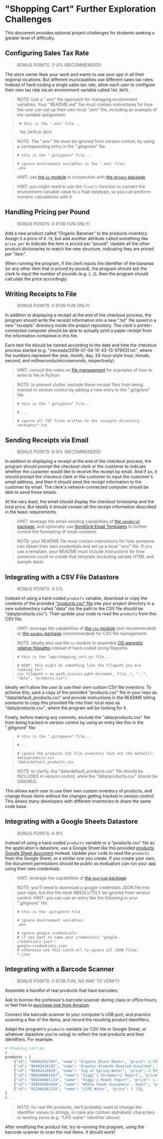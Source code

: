 # "Shopping Cart" Further Exploration Challenges

This document provides optional project challenges for students seeking a greater level of difficulty. 
 
## Configuring Sales Tax Rate

> BONUS POINTS: 3-4% (RECOMMENDED)

The store owner likes your work and wants to use your app in all their regional locations. But different municipalities use different sales tax rates. Instead of hard-coding a single sales tax rate, allow each user to configure their own tax rate via an environment variable called `TAX_RATE`.

> NOTE: Use a ".env" file approach for managing environment variables. Your "README.md" file must contain instructions for how the user can set up their own local ".env" file, including an example of the variable assignment:
> 
>      # this is the ".env" file...
>      
>      TAX_RATE=0.0875

> NOTE: The ".env" file must be ignored from version control, by using a corresponding entry in the ".gitignore" file. 
>
>     # this is the ".gitignore" file...
>    
>     # ignore environment variables in the ".env" file:
>     .env
    

> HINT: use [the `os` module](/notes/python/modules/os.md) in conjunction with [the `dotenv` package](/notes/python/packages/dotenv.md)

> HINT: you might need to use the `float()` function to convert the environment variable value to a float datatype, so you can perform numeric calculations with it



## Handling Pricing per Pound

> BONUS POINTS: 0 (FOR FUN ONLY)

Add a new product called "Organic Bananas" to the products inventory. Assign it a price of `0.79`, but add another attribute called something like `price_per` to indicate the item is priced per "pound". Update all the other product dictionaries to match the new structure, indicating they are priced per "item".

When running the program, if the clerk inputs the identifier of the bananas (or any other item that is priced by pound), the program should ask the clerk to input the number of pounds (e.g. `2.2`), then the program should calculate the price accordingly.

## Writing Receipts to File

> BONUS POINTS: 0 (FOR FUN ONLY)

In addition to displaying a receipt at the end of the checkout process, the program should write the receipt information into a new ".txt" file saved in a new "receipts" directory inside the project repository. The clerk's printer-connected computer should be able to actually print a paper receipt from the information contained in this file.

Each text file should be named according to the date and time the checkout process started (e.g. "/receipts/2019-07-04-15-43-13-579531.txt", where the numbers represent the year, month, day, 24-hour-style hour, minute, second, and milliseconds/microseconds, respectively).

> HINT: consult the notes on [file management](/notes/python/file-management.md) for examples of how to write to file in Python

> NOTE: to prevent clutter, exclude these receipt files from being tracked in version control by adding a new entry to the ".gitignore" file:
>
>     # this is the ".gitignore" file...
>
>     # ...
>     
>     # ignore all TXT files written to the receipts directory:
>     receipts/*.txt
>

## Sending Receipts via Email

> BONUS POINTS: 6-8% (RECOMMENDED)

In addition to displaying a receipt at the end of the checkout process, the program should prompt the checkout clerk or the customer to indicate whether the customer would like to receive the receipt by email. And if so, it should prompt the checkout clerk or the customer to input the customer's email address, and then it should send the receipt information to the customer by email. The clerk's network-connected computer should be able to send these emails.

At the very least, the email should display the checkout timestamp and the total price. But ideally it should contain all the receipt information described in the basic requirements.

> HINT: leverage the email-sending capabilities of [the `sendgrid` package](/notes/python/packages/sendgrid.md), and optionally use [SendGrid Email Templates](/notes/python/packages/sendgrid.md#email-templates) to further control the formatting of email contents.

> NOTE: your README file must contain instructions for how someone can obtain their own credentials and set up a local ".env" file. If you use a template, your README must include instructions for how someone could re-create that template (including sample HTML and sample data).


## Integrating with a CSV File Datastore

> BONUS POINTS: 3-5%

Instead of using a hard-coded `products` variable, download or copy the contents of the provided ["products.csv" file](https://raw.githubusercontent.com/prof-rossetti/intro-to-python/master/data/products.csv) into your project directory in a new subdirectory called "data" (so the path to the CSV file should be "data/products.csv"). Then update your code to read the `products` from this CSV file.

> HINT: leverage the capabilities of [the `csv` module](/notes/python/modules/csv.md) (not recommended) or [the `pandas` package](/notes/python/packages/pandas.md) (recommended) for CSV file management.

> NOTE: ideally also use the `os` module to assemble [OS-agnostic relative filepaths](https://github.com/prof-rossetti/intro-to-python/blob/main/notes/python/modules/os.md#constructing-filepaths) instead of hard-coded string filepaths:
>
>     # this is the "app/shopping_cart.py file...
>     
>     # HINT: this might be something like the filepath you are looking for!
>     csv_filepath = os.path.join(os.path.dirname(__file__), "..", "data", "products.csv")
>     

Ideally we'll allow the user to use their own custom CSV file inventory. To acheive this, save a copy of the provided "products.csv" file in your repo as "data/default_products.csv" and provide instructions in the README telling someone to copy this provided file into their local repo as "data/products.csv", where the program will be looking for it. 


Finally, before making any commits, exclude the "data/products.csv" file from being tracked in version control by using an entry like this in the ".gitignore" file:
>
>     # this is the ".gitignore" file...
>
>     # ...
>
>     # ignore the products CSV file inventory (but not the default):
>     data/products.csv
>     !data/default_products.csv
>
> NOTE: to clarify, the "data/default_products.csv" file should be INCLUDED in version control, while the "data/products.csv" should be IGNORED. 

This allows each user to use their own custom inventory of products, and change those items without the changes getting tracked in version control. This allows many developers with different inventories to share the same code base.



## Integrating with a Google Sheets Datastore

> BONUS POINTS: 6-8%

Instead of using a hard-coded `products` variable or a "products.csv" file as the application's datastore, use a Google Sheet like this provided [products Google Sheet document](https://docs.google.com/spreadsheets/d/1ItN7Cc2Yn4K90cMIsxi2P045Gzw0y2JHB_EkV4mXXpI/edit#gid=1014123801) instead. Update your code to read the `products` from this Google Sheet, or a similar one you create. If you create your own, the document permissions should be public so evaluators can run your app using their own credentials.

> HINT: leverage the capabilities of [the `gspread` package](/notes/python/packages/gspread.md).

> NOTE: you'll need to download a google credentials JSON file into your repo, but this file must ABSOLUTELY be ignored from version control. HINT: you can use an entry like the following in your ".gitignore" file:
> 
>     # this is the .gitignore file
>
>     # ignore environment variables:
>     .env
>     
>     # ignore google credentials:
>     # if you want to name your credentials "google-credentials.json":
>     google-credentials.json 
>     # otherwise use this catch-all to ignore all JSON files:
>     *.json   


## Integrating with a Barcode Scanner

> BONUS POINTS: 0 (FOR FUN, NO WAY TO VERIFY)

Assemble a handful of real products that have barcodes.

Ask to borrow the professor's barcode scanner during class or office hours, or feel free to [purchase one from Amazon](https://www.amazon.com/UNIDEEPLY-Barcode-Scanner-Handheld-Scanning/dp/B07GYLKX4J/ref=sr_1_1_sspa).

Connect the barcode scanner to your computer's USB port, and practice scanning a few of the items, and record the resulting product identifiers.

Adapt the program's `products` variable (or CSV file or Google Sheet, or whatever datastore you're using) to reflect the real products and their identifiers. For example:

```py
# shopping_cart.py
# ...
products = [
    {"id": "99482452704", "name": "Organic Black Beans", "price": 0.99},
    {"id": "99482434182", "name": "Organic Almonds Roasted Unsalted", "price": 7.33},
    {"id": "99482418939", "name": "Jug of Spring Water", "price": 0.99},
    {"id": "898248001107", "name": "Siggi's Strawberry Yogurt", "price": 1.45},
    {"id": "898248001114", "name": "Siggi's Peach Yogurt", "price": 1.45},
    {"id": "290295004269", "name": "Whole Foods Guacamole - Small", "price": 6.50},
    {"id": "012000161155", "name": "LIFE Water", "price": 2.15},
]
# ...
```

> NOTE: for real life products, we'll probably want to change the identifier values to strings, in case any contain alphabetic characters or leading zeros (e.g. "LIFE water" identifier above).

After modifying the product list, try re-running the program, using the barcode scanner to scan the real items. It should work!
